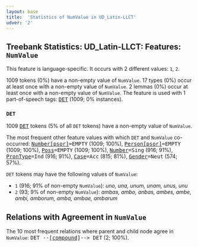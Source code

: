 ```yaml
---
layout: base
title:  'Statistics of NumValue in UD_Latin-LLCT'
udver: '2'
---
```


## Treebank Statistics: UD_Latin-LLCT: Features: `NumValue`

This feature is language-specific.
It occurs with 2 different values: `1`, `2`.

1009 tokens (0%) have a non-empty value of `NumValue`.
17 types (0%) occur at least once with a non-empty value of `NumValue`.
2 lemmas (0%) occur at least once with a non-empty value of `NumValue`.
The feature is used with 1 part-of-speech tags: <tt><a href="la_llct-pos-DET.html">DET</a></tt> (1009; 0% instances).

### `DET`

1009 <tt><a href="la_llct-pos-DET.html">DET</a></tt> tokens (5% of all `DET` tokens) have a non-empty value of `NumValue`.

The most frequent other feature values with which `DET` and `NumValue` co-occurred: <tt><a href="la_llct-feat-Number-psor.html">Number[psor]</a></tt><tt>=EMPTY</tt> (1009; 100%), <tt><a href="la_llct-feat-Person-psor.html">Person[psor]</a></tt><tt>=EMPTY</tt> (1009; 100%), <tt><a href="la_llct-feat-Poss.html">Poss</a></tt><tt>=EMPTY</tt> (1009; 100%), <tt><a href="la_llct-feat-Number.html">Number</a></tt><tt>=Sing</tt> (916; 91%), <tt><a href="la_llct-feat-PronType.html">PronType</a></tt><tt>=Ind</tt> (916; 91%), <tt><a href="la_llct-feat-Case.html">Case</a></tt><tt>=Acc</tt> (815; 81%), <tt><a href="la_llct-feat-Gender.html">Gender</a></tt><tt>=Neut</tt> (574; 57%).

`DET` tokens may have the following values of `NumValue`:

* `1` (916; 91% of non-empty `NumValue`): <em>uno, una, unum, unam, unus, unu</em>
* `2` (93; 9% of non-empty `NumValue`): <em>ambas, ambo, anbas, ambes, ambe, ambi, amborum, amba, ambae, ambarum</em>

## Relations with Agreement in `NumValue`

The 10 most frequent relations where parent and child node agree in `NumValue`:
<tt>DET --[<tt><a href="la_llct-dep-compound.html">compound</a></tt>]--> DET</tt> (2; 100%).

